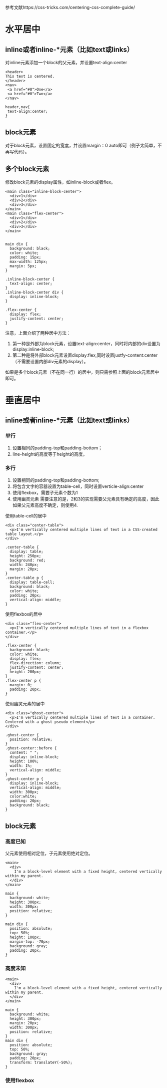 参考文献https://css-tricks.com/centering-css-complete-guide/
# 水平居中
## inline或者inline-*元素（比如text或links）
对inline元素添加一个block的父元素，并设置text-align:center
 ```
 <header>
 This text is centered.
 </header>
 <nav>
  <a href="#0">One</a>
  <a href="#0">Two</a>
 </nav>
 ```
 ```
 header,nav{
  text-align:center;
 }
 ```
## block元素
对于block元素，设置固定的宽度，并设置margin：0 auto即可（例子太简单，不再写代码）。
## 多个block元素
修改block元素的display属性，如inline-block或者flex。
```
<main class="inline-block-center">
  <div>1</div>
  <div>2</div>
  <div>3</div>
</main>
<main class="flex-center">
  <div>1</div>
  <div>2</div>
  <div>3</div>
</main>
```
```

main div {
  background: black;
  color: white;
  padding: 15px;
  max-width: 125px;
  margin: 5px;
}

.inline-block-center {
  text-align: center;
}
.inline-block-center div {
  display: inline-block;
}

.flex-center {
  display: flex;
  justify-content: center;
}
```
注意，上面介绍了两种居中方法：
1. 第一种是外部为block元素，设置text-align:center，同时将内部的div设置为display:inline-block;
2. 第二种是将外部block元素设置display:flex,同时设置justfy-content:center（不需要设置内部div元素的display）。

如果是多个block元素（不在同一行）的居中，则只需参照上面的block元素居中即可。
# 垂直居中
## inline或者inline-*元素（比如text或links）
### 单行
1. 设置相同的padding-top和padding-bottom；
2. line-height的高度等于height的高度。
### 多行
1. 设置相同的padding-top和padding-bottom;
2. 将包含文字的容器设置为table-cell，同时设置verticle-align:center
3. 使用flexbox，需要子元素个数为1
4. 使用幽灵元素
需要注意的是，2和3的实现需要父元素具有确定的高度，因此如果父元素高度不确定，则使用4.

使用table-cell的居中
```
<div class="center-table">
  <p>I'm vertically centered multiple lines of text in a CSS-created table layout.</p>
</div>
```
```
.center-table {
  display: table;
  height: 250px;
  background: red;
  width: 240px;
  margin: 20px;
}
.center-table p {
  display: table-cell;
  background: black;
  color: white;
  padding: 20px;
  vertical-align: middle;
}
```
使用flexbox的居中
```
<div class="flex-center">
  <p>I'm vertically centered multiple lines of text in a flexbox container.</p>
</div>
```
```
.flex-center {
  background: black;
  color: white;
  display: flex;
  flex-direction: column;
  justify-content: center;
  height: 200px;
}
.flex-center p {
  margin: 0;
  padding: 20px;
}
```
使用幽灵元素的居中
```
<div class="ghost-center">
  <p>I'm vertically centered multiple lines of text in a container. Centered with a ghost pseudo element</p>
</div>
```
```
.ghost-center {
  position: relative;
}
.ghost-center::before {
  content: " ";
  display: inline-block;
  height: 100%;
  width: 1%;
  vertical-align: middle;
}
.ghost-center p {
  display: inline-block;
  vertical-align: middle;
  width: 300px;
  color:white;
  padding: 20px;
  background: black;
}
```
## block元素
### 高度已知
父元素使用相对定位，子元素使用绝对定位。
```
<main>
  <div>
    I'm a block-level element with a fixed height, centered vertically within my parent.
  </div>
</main>
```
```
main {
  background: white;
  height: 300px;
  width: 300px;
  position: relative;
}

main div {
  position: absolute;
  top: 50%;
  height: 100px;
  margin-top: -70px;
  background: gray;
  padding: 20px;
}
```
### 高度未知
```
<main>
  <div>
    I'm a block-level element with a fixed height, centered vertically within my parent.
  </div>
</main>
```
```
main {
  background: white;
  height: 300px;
  margin: 20px;
  width: 300px;
  position: relative;
}
main div {
  position: absolute;
  top: 50%;
  background: gray;
  padding: 20px;
  transform: translateY(-50%);
}
```
### 使用flexbox
